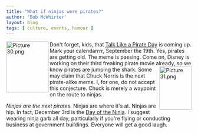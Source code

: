 ```yaml
---
title: "What if ninjas were pirates?"
author: 'Bob McWhirter'
layout: blog
tags: [ culture, events, humour ]
---
```

<a href="http://www.talklikeapirate.com/">
  <img width="115" height="139" align="left" title="Picture 30.png" id="image81" alt="Picture 30.png" src="/blog/assets/Picture%2030.png"/>
</a>Don't forget, kids, that <a href="http://www.talklikeapirate.com/">Talk Like a Pirate Day</a> is coming up.  Mark your calendarrrr, September the 19th.  Yes, pirates are getting old.  The meme is passing.  Come on, Disney is working on their third freaking pirate movie already, so we know pirates are jumping the shark.

<a href="http://ninjaburger.com/dayoftheninja/">
  <img width="88" height="118" align="right" title="Picture 31.png" id="image82" alt="Picture 31.png" src="/blog/assets/Picture%2031.png"/>
</a>Some may claim that Chuck Norris is the next pirate-alike meme.  I, for one, do not accept this conjecture.  Chuck is merely a waypoint on the route to ninjas.

<em>Ninjas are the next pirates.</em>  Ninjas are where it's at.  Ninjas are hip.  In fact, December 3rd is the <a href="http://ninjaburger.com/dayoftheninja/">Day of the Ninja</a>.  I suggest wearing ninja garb all day, particularly if you're flying or conducting business at government buildings.  Everyone will get a good laugh.
